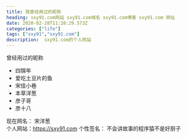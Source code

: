 ```yaml
---
title: 我曾经用过的昵称
heading: sxy91.com网站 sxy91.com域名 sxy91.com博客 sxy91.com 网址
date: 2020-02-28T11:28:29.573Z
categories: ["life"]
tags: ["sxy91","sxy91.com"]
description:  sxy91.com的个人网站
---
```


曾经用过的昵称

 - 四锦年
 - 爱吃土豆片的鱼
 - 宋佳小巷
 - 本草洋葱
 - 彦子哥
 - 彦十八


现在网名： 宋洋葱   
个人网站：https://sxy91.com
个性签名： 不会讲故事的程序猿不是好厨子  

